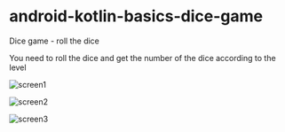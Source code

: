 # android-kotlin-basics-dice-game
Dice game - roll the dice

You need to roll the dice and get the number of the dice according to the level

![screen1](https://user-images.githubusercontent.com/95829236/152439870-fc0ab061-113f-4957-8c31-0033aadfcf2c.png)

![screen2](https://user-images.githubusercontent.com/95829236/152439873-3c4e7f1a-46f9-4010-9456-42f43d7bd81b.png)

![screen3](https://user-images.githubusercontent.com/95829236/152439874-ac14b070-a72b-4bfa-9046-0033ff251689.png)
